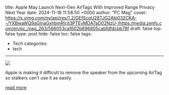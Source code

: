 title: Apple May Launch Next-Gen AirTags With Improved Range Privacy Next Year
date: 2024-11-18 11:58:50 +0000
author: "PC Mag"
cover: https://s.yimg.com/ny/api/res/1.2/GEfScqU28TJG2Abi032CKA--/YXBwaWQ9aGlnaGxhbmRlcjt3PTEyMDA7aD02NzU-/https:/media.zenfs.com/en/pc_mag_263/566053ca1602b696805cabfdfdcbb78f
draft: false
top: false
type: post
hide: false
toc: false
tags:
  - Tech
categories:
  - tech
---

![](https://s.yimg.com/ny/api/res/1.2/GEfScqU28TJG2Abi032CKA--/YXBwaWQ9aGlnaGxhbmRlcjt3PTEyMDA7aD02NzU-/https:/media.zenfs.com/en/pc_mag_263/566053ca1602b696805cabfdfdcbb78f)

Apple is making it difficult to remove the speaker from the upcoming AirTag so stalkers can't use it as easily.

[read more](https://www.pcmag.com/news/apple-launch-next-gen-airtags-improved-privacy-2025)
